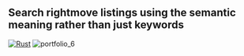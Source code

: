 ## Search rightmove listings using the semantic meaning rather than just keywords
[![Rust](https://github.com/RGGH/qdrant_fastembed_rm/actions/workflows/rust.yml/badge.svg)](https://github.com/RGGH/qdrant_fastembed_rm/actions/workflows/rust.yml)
![portfolio_6](https://github.com/user-attachments/assets/7ea8f478-8950-4090-9ac5-cc63be47bc52)
